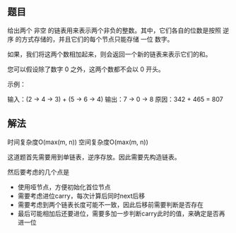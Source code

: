 ## 题目

给出两个 非空 的链表用来表示两个非负的整数。其中，它们各自的位数是按照 逆序 的方式存储的，并且它们的每个节点只能存储 一位 数字。

如果，我们将这两个数相加起来，则会返回一个新的链表来表示它们的和。

您可以假设除了数字 0 之外，这两个数都不会以 0 开头。

示例：

输入：(2 -> 4 -> 3) + (5 -> 6 -> 4)
输出：7 -> 0 -> 8
原因：342 + 465 = 807

## 解法

时间复杂度O(max(m, n))
空间复杂度O(max(m, n))

这道题首先需要用到单链表，逆序存放。因此需要先构造链表。

然后要考虑的几个点是
* 使用哑节点，方便初始化首位节点
* 需要考虑进位carry，每次计算后同时next后移
* 需要考虑到两个链表长度可能不一致，因此后移前需要判断是否存在
* 最后可能相加后还要进位，需要多加一步判断carry此时的值，来确定是否再进一位
